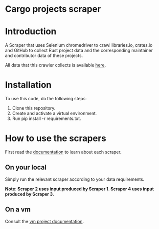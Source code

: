 # Cargo projects scraper

# Introduction

A Scraper that uses Selenium chromedriver to crawl libraries.io, crates.io and GitHub to collect Rust project data and the corresponding maintainer and contributor data of these projects.

All data that this crawler collects is available [here](https://drive.google.com/drive/folders/1akkvWyAV_OLyFnJgYdv-_Fov5Z8m0pED).

# Installation

To use this code, do the following steps:

1. Clone this repository.
2. Create and activate a virtual environment.
3. Run pip install -r requirements.txt.

# How to use the scrapers

First read the [documentation](https://docs.google.com/document/d/1wJWbDbL90ChDO4d2GOycmVYS8Fla83_UmT8ajXI6gMc/edit) to learn about each scraper.

## On your local

Simply run the relevant scraper according to your data requirements.

**Note: Scraper 2 uses input produced by Scraper 1. Scraper 4 uses input produced by Scraper 3.**

## On a vm

Consult the [vm project documentation](https://docs.google.com/document/d/12sC38QYEJ41JbHfuTamA_smBirvdcKxnc708_Vl9qXo/edit).





